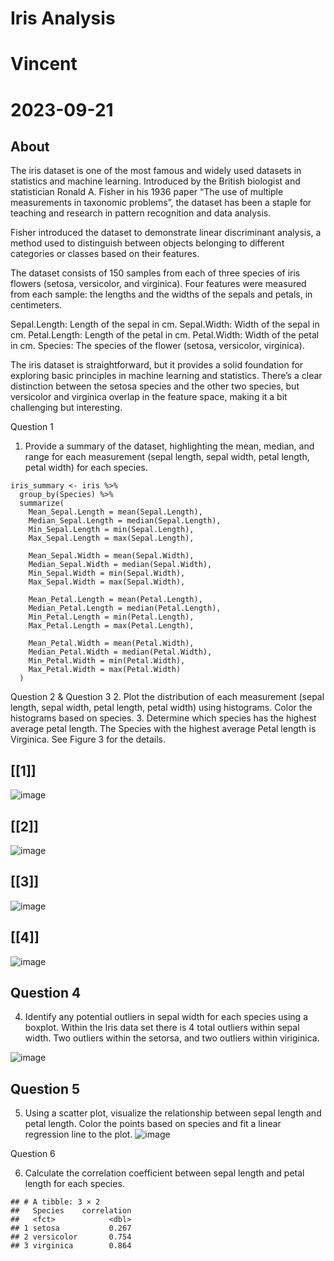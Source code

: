 
# Iris Analysis

# Vincent

# 2023-09-21

## About


The iris dataset is one of the most famous and widely used datasets in statistics and machine learning. Introduced by the British biologist and statistician Ronald A. Fisher in his 1936 paper “The use of multiple measurements in taxonomic problems”, the dataset has been a staple for teaching and research in pattern recognition and data analysis.

Fisher introduced the dataset to demonstrate linear discriminant analysis, a method used to distinguish between objects belonging to different categories or classes based on their features.

The dataset consists of 150 samples from each of three species of iris flowers (setosa, versicolor, and virginica). Four features were measured from each sample: the lengths and the widths of the sepals and petals, in centimeters.

Sepal.Length: Length of the sepal in cm. Sepal.Width: Width of the sepal in cm. Petal.Length: Length of the petal in cm. Petal.Width: Width of the petal in cm. Species: The species of the flower (setosa, versicolor, virginica).

The iris dataset is straightforward, but it provides a solid foundation for exploring basic principles in machine learning and statistics. There’s a clear distinction between the setosa species and the other two species, but versicolor and virginica overlap in the feature space, making it a bit challenging but interesting.

Question 1
1. Provide a summary of the dataset, highlighting the mean, median, and range for each measurement (sepal length, sepal width, petal length, petal width) for each species.
```
iris_summary <- iris %>%
  group_by(Species) %>%
  summarize(
    Mean_Sepal.Length = mean(Sepal.Length),
    Median_Sepal.Length = median(Sepal.Length),
    Min_Sepal.Length = min(Sepal.Length),
    Max_Sepal.Length = max(Sepal.Length),
    
    Mean_Sepal.Width = mean(Sepal.Width),
    Median_Sepal.Width = median(Sepal.Width),
    Min_Sepal.Width = min(Sepal.Width),
    Max_Sepal.Width = max(Sepal.Width),
    
    Mean_Petal.Length = mean(Petal.Length),
    Median_Petal.Length = median(Petal.Length),
    Min_Petal.Length = min(Petal.Length),
    Max_Petal.Length = max(Petal.Length),
    
    Mean_Petal.Width = mean(Petal.Width),
    Median_Petal.Width = median(Petal.Width),
    Min_Petal.Width = min(Petal.Width),
    Max_Petal.Width = max(Petal.Width)
  )

```
Question 2 & Question 3
2. Plot the distribution of each measurement (sepal length, sepal width, petal length, petal width) using histograms. Color the histograms based on species.
3. Determine which species has the highest average petal length.
The Species with the highest average Petal length is Virginica. See Figure 3 for the details.
## [[1]]
![image](https://github.com/Unfixable47/Lab1/assets/137025578/d9df2aca-dd45-4ef8-8500-774ff508e8ef)


## 
## [[2]]
![image](https://github.com/Unfixable47/Lab1/assets/137025578/1c943385-2d14-4c6a-a890-c6cf74ca083d)


## 
## [[3]]
![image](https://github.com/Unfixable47/Lab1/assets/137025578/667d5a4b-211c-44f1-847b-1100048a31e6)



## 
## [[4]]
![image](https://github.com/Unfixable47/Lab1/assets/137025578/c93a6784-c1c7-489d-8233-a155609b5bba)



 ## Question 4

4. Identify any potential outliers in sepal width for each species using a boxplot.
Within the Iris data set there is 4 total outliers within sepal width. Two outliers within the setorsa, and two outliers within viriginica.

![image](https://github.com/Unfixable47/Lab1/assets/137025578/5776ff4e-6606-4607-b289-8db8f7bb8e2b)


 ## Question 5

5. Using a scatter plot, visualize the relationship between sepal length and petal length. Color the points based on species and fit a linear regression line to the plot.
![image](https://github.com/Unfixable47/Lab1/assets/137025578/152a97d6-696d-4162-a00d-3833e5ff19bc)


Question 6

6. Calculate the correlation coefficient between sepal length and petal length for each species.

```
## # A tibble: 3 × 2
##   Species    correlation
##   <fct>            <dbl>
## 1 setosa           0.267
## 2 versicolor       0.754
## 3 virginica        0.864
```
